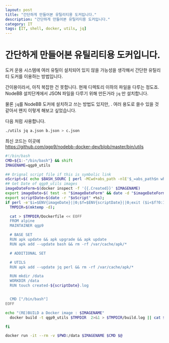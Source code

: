 ```yaml
---
layout: post
title: "간단하게 만들어본 유틸리티용 도커입니다."
description: "간단하게 만들어본 유틸리티용 도커입니다."
category: IT
tags: [IT, shell, docker, utils, jq]
---
```


# 간단하게 만들어본 유틸리티용 도커입니다.

도커 운용 시스템에 여러 유틸이 설치되어 있지 않을 가능성을 생각해서 간단한 유틸리티 도커를 이용하는 방법입니다. 

간이용이라서, 아직 복잡한 건 못합니다. 현재 디렉토리 이하의 파일을 다루는 정도죠.
NodeBB 설치단계에서 JSON 파일을 다루기 위해 만든거라 `jq` 만 설치합니다.

물론 `jq`를  NodeBB 도커에 설치하고 쓰는 방법도 있지만, . 여러 용도로 쓸수 있을 것 같아서 왠지 이렇게 해보고 싶었습니다.

다음 처럼 사용합니다.
```bash
./utils jq a.json b.json > c.json   
```

최신 코드는 이곳에  
https://github.com/qgp9/nodebb-docker-dev/blob/master/bin/utils

```bash
#!/bin/bash
CMD=${1:-"/bin/bash"} && shift
IMAGENAME=qgp9_utils

## Orignal script file if this is symbolic link
oScript=$( echo $BASH_SOURC | perl -MCwd+abs_path -nlE'$_=abs_path$n while $n=readlink $_;say abs_path $_' )
## Get Date of qgp9_utils images
imageDateForm=$(docker inspect -f '{{.Created}}' $IMAGENAME)
export imageDate=$( test -n "$imageDateForm" && date -d "$imageDateForm" +%s )
export scriptDate=$(date -r "$oScript" +%s);
if perl -e'$i=$ENV{imageDate}||0;$f=$ENV{scriptDate}||0;exit ($i<$f?0:1)' ;then
  TMPDIR=$(mktemp -d);

  cat > $TMPDIR/Dockerfile << EOFF
  FROM alpine
  MAINTAINER qgp9 

  # BASE SET
  RUN apk update && apk upgrade && apk update
  RUN apk add --update bash && rm -rf /var/cache/apk/*  

  # ADDITIONAL SET

  # UTILS
  RUN apk add --update jq perl && rm -rf /var/cache/apk/*  

  RUN mkdir /data
  WORKDIR /data
  RUN touch created-${scriptDate}.log


  CMD ["/bin/bash"]
EOFF

echo "(RE)BUILD a Docker image : $IMAGENAME"
  docker build -t qgp9_utils $TMPDIR  2>&1 > $TMPDIR/build.log || cat $TMPDIR/build.log

fi

docker run -it --rm -v $PWD:/data $IMAGENAME $CMD $@
```
